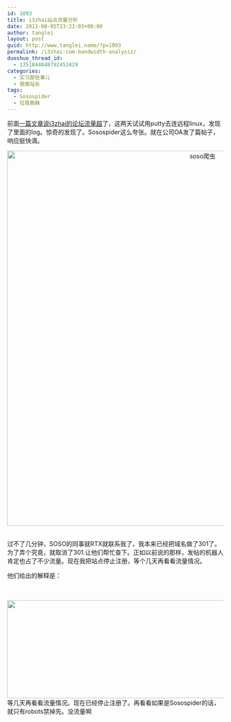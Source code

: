 ```yaml
---
id: 1093
title: i3zhai站点流量分析
date: 2011-08-05T23:23:03+00:00
author: tanglei
layout: post
guid: http://www.tanglei.name/?p=1093
permalink: /i3zhai-com-bandwidth-analysiz/
duoshuo_thread_id:
  - 1351844048792453429
categories:
  - 实习那些事儿
  - 我做站长
tags:
  - Sosospider
  - 垃圾蜘蛛
---
```

<p align="left">
  前面<a href="http://www.tanglei.name/mysite-was-stopped-because-of-exceeded-of-bandwidth/">一篇文章说i3zhai的论坛流量超</a>了，这两天试试用putty去连远程linux，发现了里面的log。惊奇的发现了。Sosospider这么夸张。就在公司OA发了篇帖子，响应挺快滴。
</p>

<center>
  <a href="http://www.tanglei.name/wp-content/uploads/2011/08/Sosospider.jpg"><img class="size-full wp-image-1094 aligncenter" title="Sosospider" src="http://www.tanglei.name/wp-content/uploads/2011/08/Sosospider.jpg" alt="soso爬虫" width="893" height="873" /></a>
</center>&nbsp;

过不了几分钟，SOSO的同事就RTX就联系我了，我本来已经把域名做了301了。为了弄个究竟，就取消了301.让他们帮忙查下。正如以前说的那样，发帖的机器人肯定也占了不少流量。现在我把站点停止注册，等个几天再看看流量情况。
  
他们给出的解释是：

<center>
  <br /> <a href="http://www.tanglei.name/wp-content/uploads/2011/08/spider+1.jpg"><br /> <img class="size-full wp-image-1095 aligncenter" title="spider+1" src="http://www.tanglei.name/wp-content/uploads/2011/08/spider+1.jpg" alt="" width="640" height="228" /></a>
</center>等几天再看看流量情况。现在已经停止注册了。再看看如果是Sosospider的话，就只有robots禁掉先。没流量啊